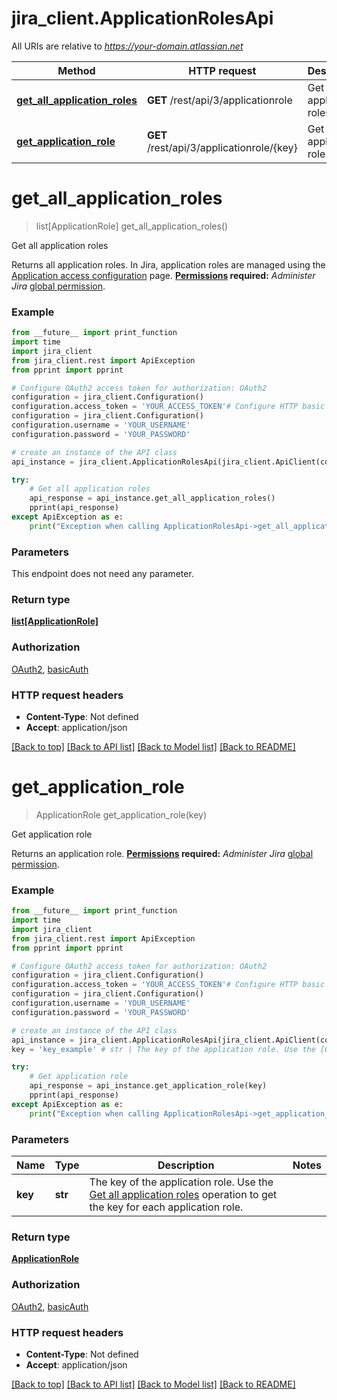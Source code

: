 # jira_client.ApplicationRolesApi

All URIs are relative to *https://your-domain.atlassian.net*

Method | HTTP request | Description
------------- | ------------- | -------------
[**get_all_application_roles**](ApplicationRolesApi.md#get_all_application_roles) | **GET** /rest/api/3/applicationrole | Get all application roles
[**get_application_role**](ApplicationRolesApi.md#get_application_role) | **GET** /rest/api/3/applicationrole/{key} | Get application role

# **get_all_application_roles**
> list[ApplicationRole] get_all_application_roles()

Get all application roles

Returns all application roles. In Jira, application roles are managed using the [Application access configuration](https://confluence.atlassian.com/x/3YxjL) page.  **[Permissions](#permissions) required:** *Administer Jira* [global permission](https://confluence.atlassian.com/x/x4dKLg).

### Example
```python
from __future__ import print_function
import time
import jira_client
from jira_client.rest import ApiException
from pprint import pprint

# Configure OAuth2 access token for authorization: OAuth2
configuration = jira_client.Configuration()
configuration.access_token = 'YOUR_ACCESS_TOKEN'# Configure HTTP basic authorization: basicAuth
configuration = jira_client.Configuration()
configuration.username = 'YOUR_USERNAME'
configuration.password = 'YOUR_PASSWORD'

# create an instance of the API class
api_instance = jira_client.ApplicationRolesApi(jira_client.ApiClient(configuration))

try:
    # Get all application roles
    api_response = api_instance.get_all_application_roles()
    pprint(api_response)
except ApiException as e:
    print("Exception when calling ApplicationRolesApi->get_all_application_roles: %s\n" % e)
```

### Parameters
This endpoint does not need any parameter.

### Return type

[**list[ApplicationRole]**](ApplicationRole.md)

### Authorization

[OAuth2](../README.md#OAuth2), [basicAuth](../README.md#basicAuth)

### HTTP request headers

 - **Content-Type**: Not defined
 - **Accept**: application/json

[[Back to top]](#) [[Back to API list]](../README.md#documentation-for-api-endpoints) [[Back to Model list]](../README.md#documentation-for-models) [[Back to README]](../README.md)

# **get_application_role**
> ApplicationRole get_application_role(key)

Get application role

Returns an application role.  **[Permissions](#permissions) required:** *Administer Jira* [global permission](https://confluence.atlassian.com/x/x4dKLg).

### Example
```python
from __future__ import print_function
import time
import jira_client
from jira_client.rest import ApiException
from pprint import pprint

# Configure OAuth2 access token for authorization: OAuth2
configuration = jira_client.Configuration()
configuration.access_token = 'YOUR_ACCESS_TOKEN'# Configure HTTP basic authorization: basicAuth
configuration = jira_client.Configuration()
configuration.username = 'YOUR_USERNAME'
configuration.password = 'YOUR_PASSWORD'

# create an instance of the API class
api_instance = jira_client.ApplicationRolesApi(jira_client.ApiClient(configuration))
key = 'key_example' # str | The key of the application role. Use the [Get all application roles](#api-rest-api-3-applicationrole-get) operation to get the key for each application role.

try:
    # Get application role
    api_response = api_instance.get_application_role(key)
    pprint(api_response)
except ApiException as e:
    print("Exception when calling ApplicationRolesApi->get_application_role: %s\n" % e)
```

### Parameters

Name | Type | Description  | Notes
------------- | ------------- | ------------- | -------------
 **key** | **str**| The key of the application role. Use the [Get all application roles](#api-rest-api-3-applicationrole-get) operation to get the key for each application role. | 

### Return type

[**ApplicationRole**](ApplicationRole.md)

### Authorization

[OAuth2](../README.md#OAuth2), [basicAuth](../README.md#basicAuth)

### HTTP request headers

 - **Content-Type**: Not defined
 - **Accept**: application/json

[[Back to top]](#) [[Back to API list]](../README.md#documentation-for-api-endpoints) [[Back to Model list]](../README.md#documentation-for-models) [[Back to README]](../README.md)

